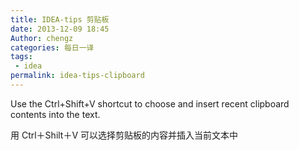 ```yaml
---
title: IDEA-tips 剪贴板
date: 2013-12-09 18:45
Author: chengz
categories: 每日一译
tags:
 - idea
permalink: idea-tips-clipboard
---
```


Use the Ctrl+Shift+V shortcut to choose and insert recent clipboard
contents into the text.

用 Ctrl＋Shilt＋V 可以选择剪贴板的内容并插入当前文本中
